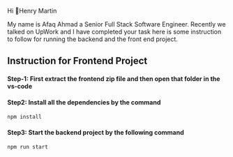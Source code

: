 Hi 👋Henry Martin

My name is Afaq Ahmad a Senior Full Stack Software Engineer. Recently we talked on UpWork and I have completed your task here is some instruction to follow for running the backend and the front end project.

## Instruction for Frontend Project

#### Step-1: First extract the frontend zip file and then open that folder in the vs-code

#### Step2: Install all the dependencies by the command

```
npm install
```

#### Step3: Start the backend project by the following command

```
npm run start
```

